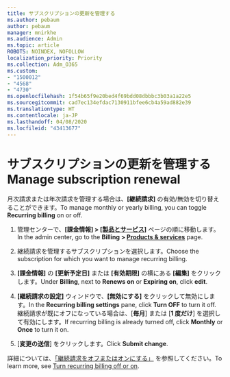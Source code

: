 ```yaml
---
title: サブスクリプションの更新を管理する
ms.author: pebaum
author: pebaum
manager: mnirkhe
ms.audience: Admin
ms.topic: article
ROBOTS: NOINDEX, NOFOLLOW
localization_priority: Priority
ms.collection: Adm_O365
ms.custom:
- "1500012"
- "4568"
- "4730"
ms.openlocfilehash: 1f54b65f9e20bed4f69bdd08dbbbc3b03a1a22e5
ms.sourcegitcommit: cad7ec134efdac7130911bfee6cb4a59ad882e39
ms.translationtype: HT
ms.contentlocale: ja-JP
ms.lasthandoff: 04/08/2020
ms.locfileid: "43413677"
---
```

# <a name="manage-subscription-renewal"></a><span data-ttu-id="ed3e7-102">サブスクリプションの更新を管理する</span><span class="sxs-lookup"><span data-stu-id="ed3e7-102">Manage subscription renewal</span></span>

<span data-ttu-id="ed3e7-103">月次請求または年次請求を管理する場合は、**[継続請求]** の有効/無効を切り替えることができます。</span><span class="sxs-lookup"><span data-stu-id="ed3e7-103">To manage monthly or yearly billing, you can toggle **Recurring billing** on or off.</span></span>

1. <span data-ttu-id="ed3e7-104">管理センターで、**[課金情報] > [[製品とサービス]](https://go.microsoft.com/fwlink/p/?linkid=842054)** ページの順に移動します。</span><span class="sxs-lookup"><span data-stu-id="ed3e7-104">In the admin center, go to the **Billing > [Products & services](https://go.microsoft.com/fwlink/p/?linkid=842054)** page.</span></span>

2. <span data-ttu-id="ed3e7-105">継続請求を管理するサブスクリプションを選択します。</span><span class="sxs-lookup"><span data-stu-id="ed3e7-105">Choose the subscription for which you want to manage recurring billing.</span></span>

3. <span data-ttu-id="ed3e7-106">**[課金情報]** の **[更新予定日]** または **[有効期限]** の横にある **[編集]** をクリックします。</span><span class="sxs-lookup"><span data-stu-id="ed3e7-106">Under **Billing**, next to **Renews on** or **Expiring on**, click **edit**.</span></span>

4. <span data-ttu-id="ed3e7-107">**[継続請求の設定]** ウィンドウで、**[無効にする]** をクリックして無効にします。</span><span class="sxs-lookup"><span data-stu-id="ed3e7-107">In the **Recurring billing settings** pane, click **Turn OFF** to turn it off.</span></span> <span data-ttu-id="ed3e7-108">継続請求が既にオフになっている場合は、[**毎月**] または [**1 度だけ**] を選択して有効にします。</span><span class="sxs-lookup"><span data-stu-id="ed3e7-108">If recurring billing is already turned off, click **Monthly** or **Once** to turn it on.</span></span>

5. <span data-ttu-id="ed3e7-109">[**変更の送信**] をクリックします。</span><span class="sxs-lookup"><span data-stu-id="ed3e7-109">Click **Submit change**.</span></span>

<span data-ttu-id="ed3e7-110">詳細については、[「継続請求をオフまたはオンにする」](https://docs.microsoft.com/office365/admin/subscriptions-and-billing/renew-your-subscription#turn-recurring-billing-off-or-on) を参照してください。</span><span class="sxs-lookup"><span data-stu-id="ed3e7-110">To learn more, see [Turn recurring billing off or on](https://docs.microsoft.com/office365/admin/subscriptions-and-billing/renew-your-subscription#turn-recurring-billing-off-or-on).</span></span>
